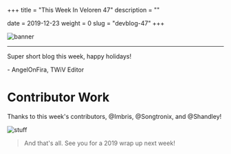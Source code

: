 +++
title = "This Week In Veloren 47"
description = ""

date = 2019-12-23
weight = 0
slug = "devblog-47"
+++

![banner](https://media.discordapp.net/attachments/634860358623821835/658694331049312256/screenshot_1577114895603.png)

<hr>

Super short blog this week, happy holidays!

\- AngelOnFira, TWiV Editor

# Contributor Work

Thanks to this week's contributors, @Imbris, @Songtronix, and @Shandley!

![stuff](https://cdn.discordapp.com/attachments/541307708146581519/659233670359547914/unknown.png)

> And that's all. See you for a 2019 wrap up next week!

